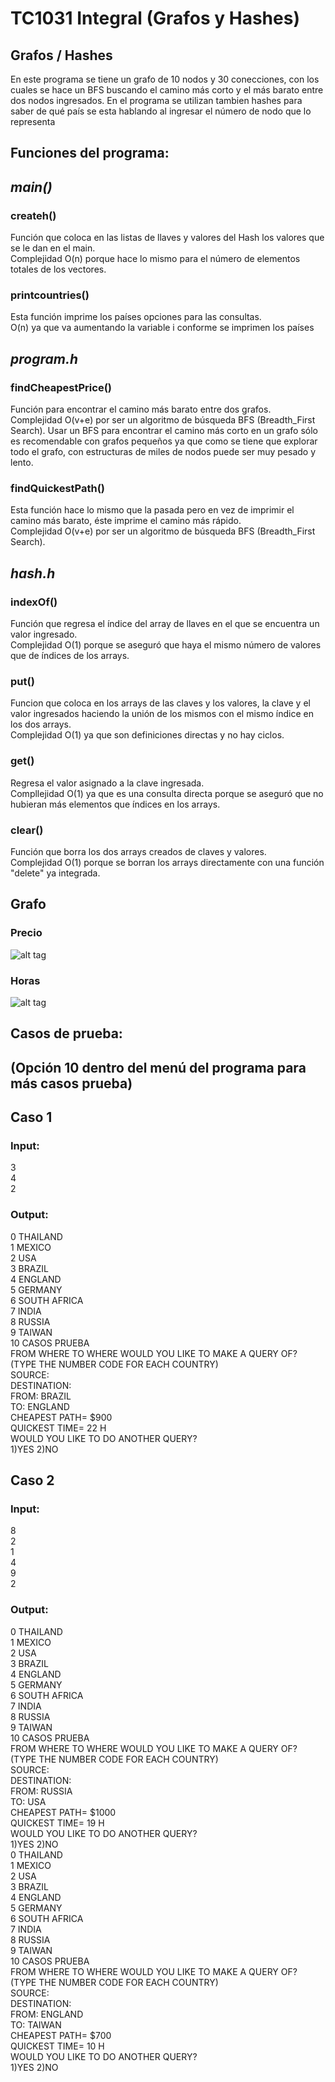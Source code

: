 # TC1031 Integral (Grafos y Hashes)

## Grafos / Hashes 
En este programa se tiene un grafo de 10 nodos y 30 conecciones, con los cuales se hace un
BFS buscando el camino más corto y el más barato entre dos nodos ingresados.
En el programa se utilizan tambien hashes para saber de qué país se esta hablando al ingresar
el número de nodo que lo representa
## Funciones del programa:
## _main()_
### createh()
Función que coloca en las listas de llaves y valores del Hash los valores 
que se le dan en el main.\
Complejidad O(n) porque hace lo mismo para el número de elementos totales de los vectores.

### printcountries()
Esta función imprime los países opciones para las consultas.\
O(n) ya que va aumentando la variable i conforme se imprimen los países

## _program.h_
### findCheapestPrice()
Función para encontrar el camino más barato entre dos grafos.\
Complejidad O(v+e) por ser un algoritmo de búsqueda BFS (Breadth_First Search).
Usar un BFS para encontrar el camino más corto en un grafo sólo es recomendable con 
grafos pequeños ya que como se tiene que explorar todo el grafo, con estructuras de miles 
de nodos puede ser muy pesado y lento.

### findQuickestPath()
Esta función hace lo mismo que la pasada pero en vez de imprimir 
el camino más barato, éste imprime el camino más rápido.\
Complejidad O(v+e) por ser un algoritmo de búsqueda BFS (Breadth_First Search).

## _hash.h_
### indexOf()
Función que regresa el índice del array de llaves en el que se encuentra un valor ingresado.\
Complejidad O(1) porque se aseguró que haya el mismo número de valores que de índices de los arrays.

### put()
Funcion que coloca en los arrays de las claves y los valores, la clave y el valor ingresados 
haciendo la unión de los mismos con el mismo índice en los dos arrays.\
Complejidad O(1) ya que son definiciones directas y no hay ciclos.

### get()
Regresa el valor asignado a la clave ingresada.\
Compllejidad O(1) ya que es una consulta directa porque se aseguró 
que no hubieran más elementos que índices en los arrays.

### clear()
Función que borra los dos arrays creados de claves y valores.\
Complejidad O(1) porque se borran los arrays directamente con una función "delete" ya integrada.

## Grafo
### Precio
![alt tag](https://raw.githubusercontent.com/A00572858/TC1031_Integral5/main/graph.png)
### Horas

![alt tag](https://raw.githubusercontent.com/A00572858/TC1031_Integral5/main/graph2.png)
## Casos de prueba:
## (Opción 10 dentro del menú del programa para más casos prueba)
## Caso 1
### Input:
3\
4\
2
### Output:
0   THAILAND\
1   MEXICO\
2   USA\
3   BRAZIL\
4   ENGLAND\
5   GERMANY\
6   SOUTH AFRICA\
7   INDIA\
8   RUSSIA\
9   TAIWAN\
10  CASOS PRUEBA\
FROM WHERE TO WHERE WOULD YOU LIKE TO MAKE A QUERY OF?\
(TYPE THE NUMBER CODE FOR EACH COUNTRY)\
SOURCE:\
DESTINATION:\
FROM: BRAZIL\
TO: ENGLAND\
CHEAPEST PATH= $900\
QUICKEST TIME= 22 H\
WOULD YOU LIKE TO DO ANOTHER QUERY?\
 1)YES 2)NO
 
 ## Caso 2
 ### Input:
8\
2\
1\
4\
9\
2
### Output:
0   THAILAND\
1   MEXICO\
2   USA\
3   BRAZIL\
4   ENGLAND\
5   GERMANY\
6   SOUTH AFRICA\
7   INDIA\
8   RUSSIA\
9   TAIWAN\
10  CASOS PRUEBA\
FROM WHERE TO WHERE WOULD YOU LIKE TO MAKE A QUERY OF?\
(TYPE THE NUMBER CODE FOR EACH COUNTRY)\
SOURCE:\
DESTINATION:\
FROM: RUSSIA\
TO: USA\
CHEAPEST PATH= $1000\
QUICKEST TIME= 19 H\
WOULD YOU LIKE TO DO ANOTHER QUERY?\
 1)YES 2)NO\
0   THAILAND\
1   MEXICO\
2   USA\
3   BRAZIL\
4   ENGLAND\
5   GERMANY\
6   SOUTH AFRICA\
7   INDIA\
8   RUSSIA\
9   TAIWAN\
10  CASOS PRUEBA\
FROM WHERE TO WHERE WOULD YOU LIKE TO MAKE A QUERY OF?\
(TYPE THE NUMBER CODE FOR EACH COUNTRY)\
SOURCE:\
DESTINATION:\
FROM: ENGLAND\
TO: TAIWAN\
CHEAPEST PATH= $700\
QUICKEST TIME= 10 H\
WOULD YOU LIKE TO DO ANOTHER QUERY?\
 1)YES 2)NO
